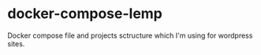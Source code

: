 # docker-compose-lemp
Docker compose file and projects sctructure which I'm using for wordpress sites.
